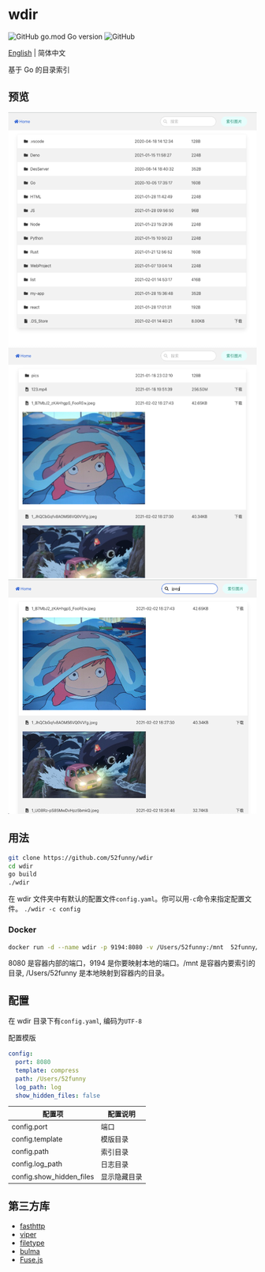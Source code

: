 # wdir

![GitHub go.mod Go version](https://img.shields.io/github/go-mod/go-version/52funny/wdir)
![GitHub](https://img.shields.io/github/license/52funny/wdir)

[English](https://github.com/52funny/wdir/blob/master/README.md) | 简体中文

基于 Go 的目录索引

## 预览

![1](https://raw.githubusercontent.com/52funny/wdir/master/pics/1.png)
![2](https://raw.githubusercontent.com/52funny/wdir/master/pics/2.png)
![3](https://raw.githubusercontent.com/52funny/wdir/master/pics/3.png)

## 用法

```sh
git clone https://github.com/52funny/wdir
cd wdir
go build
./wdir
```

在 wdir 文件夹中有默认的配置文件`config.yaml`。你可以用`-c`命令来指定配置文件。
`./wdir -c config`

### Docker

```sh
docker run -d --name wdir -p 9194:8080 -v /Users/52funny:/mnt  52funny/wdir
```

8080 是容器内部的端口，9194 是你要映射本地的端口。/mnt 是容器内要索引的目录, /Users/52funny 是本地映射到容器内的目录。

## 配置

在 wdir 目录下有`config.yaml`, 编码为`UTF-8`

配置模版

```yaml
config:
  port: 8080
  template: compress
  path: /Users/52funny
  log_path: log
  show_hidden_files: false
```

| 配置项                   | 配置说明     |
| ------------------------ | ------------ |
| config.port              | 端口         |
| config.template          | 模版目录     |
| config.path              | 索引目录     |
| config.log_path          | 日志目录     |
| config.show_hidden_files | 显示隐藏目录 |

## 第三方库

- [fasthttp](https://github.com/valyala/fasthttp)
- [viper](https://github.com/spf13/viper)
- [filetype](https://github.com/h2non/filetype)
- [bulma](https://github.com/jgthms/bulma)
- [Fuse.js](https://github.com/krisk/Fuse)
